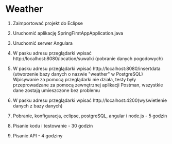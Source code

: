 # Weather
1. Zaimportować  projekt do Eclipse
2. Uruchomić aplikację SpringFirstAppApplication.java
3. Uruchomić serwer Angulara 
4. W pasku adresu przeglądarki wpisać http://localhost:8080/location/suwalki (pobranie danych pogodowych)
5. W pasku adresu przeglądarki wpisać http://localhost:8080/insertdata (utworzenie bazy danych o nazwie "weather" w PostgreSQL)
Wpisywanie za pomocą przeglądarki nie działa, testy były przeprowadzane za pomocą zewnętrznej aplikacji Postman, wszystkie dane zostają umieszczone bez problemu
6. W pasku adresu przeglądarki wpisać http://localhost:4200(wyświetlenie danych z bazy danych)

1. Pobranie, konfiguracja, eclipse, postgreSQL, angular i node.js - 5 godzin
2. Pisanie kodu i testowanie - 30 godzin
3. Pisanie API - 4 godziny
